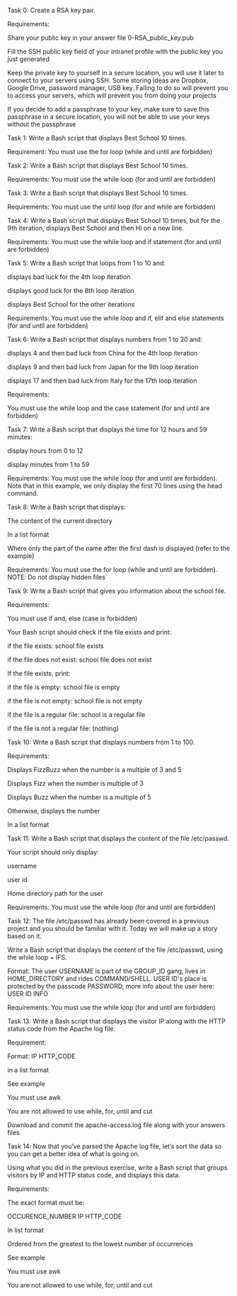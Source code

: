 Task 0: Create a RSA key pair.

Requirements:

Share your public key in your answer file 0-RSA_public_key.pub

Fill the SSH public key field of your intranet profile with the public key you just generated

Keep the private key to yourself in a secure location, you will use it later to connect to your servers using SSH. Some storing ideas are Dropbox, Google Drive, password manager, USB key. Failing to do so will prevent you to access your servers, which will prevent you from doing your projects

If you decide to add a passphrase to your key, make sure to save this passphrase in a secure location, you will not be able to use your keys without the passphrase 

Task 1: Write a Bash script that displays Best School 10 times.

Requirement: You must use the for loop (while and until are forbidden)

Task 2: Write a Bash script that displays Best School 10 times.

Requirements: You must use the while loop (for and until are forbidden)

Task 3: Write a Bash script that displays Best School 10 times.

Requirements: You must use the until loop (for and while are forbidden)

Task 4: Write a Bash script that displays Best School 10 times, but for the 9th iteration, displays Best School and then Hi on a new line.

Requirements: You must use the while loop and if statement (for and until are forbidden)

Task 5: Write a Bash script that loops from 1 to 10 and:

displays bad luck for the 4th loop iteration

displays good luck for the 8th loop iteration

displays Best School for the other iterations

Requirements: You must use the while loop and if, elif and else statements (for and until are forbidden)

Task 6: Write a Bash script that displays numbers from 1 to 20 and:

displays 4 and then bad luck from China for the 4th loop iteration

displays 9 and then bad luck from Japan for the 9th loop iteration

displays 17 and then bad luck from Italy for the 17th loop iteration

Requirements:

You must use the while loop and the case statement (for and until are forbidden)

Task 7: Write a Bash script that displays the time for 12 hours and 59 minutes:

display hours from 0 to 12

display minutes from 1 to 59

Requirements: You must use the while loop (for and until are forbidden). Note that in this example, we only display the first 70 lines using the head command.

Task 8: Write a Bash script that displays:

The content of the current directory

In a list format

Where only the part of the name after the first dash is displayed (refer to the example)

Requirements: You must use the for loop (while and until are forbidden). NOTE: Do not display hidden files

Task 9: Write a Bash script that gives you information about the school file.

Requirements:

You must use if and, else (case is forbidden)

Your Bash script should check if the file exists and print:

if the file exists: school file exists

if the file does not exist: school file does not exist

If the file exists, print:

if the file is empty: school file is empty

if the file is not empty: school file is not empty

if the file is a regular file: school is a regular file

if the file is not a regular file: (nothing)

Task 10: Write a Bash script that displays numbers from 1 to 100.

Requirements:

Displays FizzBuzz when the number is a multiple of 3 and 5

Displays Fizz when the number is multiple of 3

Displays Buzz when the number is a multiple of 5

Otherwise, displays the number

In a list format

Task 11: Write a Bash script that displays the content of the file /etc/passwd.

Your script should only display:

username

user id

Home directory path for the user

Requirements: You must use the while loop (for and until are forbidden)



Task 12: The file /etc/passwd has already been covered in a previous project and you should be familiar with it. Today we will make up a story based on it.

Write a Bash script that displays the content of the file /etc/passwd, using the while loop + IFS.

Format: The user USERNAME is part of the GROUP_ID gang, lives in HOME_DIRECTORY and rides COMMAND/SHELL. USER ID's place is protected by the passcode PASSWORD, more info about the user here: USER ID INFO

Requirements: You must use the while loop (for and until are forbidden) 

Task 13: Write a Bash script that displays the visitor IP along with the HTTP status code from the Apache log file.

Requirement:

Format: IP HTTP_CODE

in a list format

See example

You must use awk

You are not allowed to use while, for, until and cut

Download and commit the apache-access.log file along with your answers files

Task 14: Now that you’ve parsed the Apache log file, let’s sort the data so you can get a better idea of what is going on.

Using what you did in the previous exercise, write a Bash script that groups visitors by IP and HTTP status code, and displays this data.

Requirements:

The exact format must be:

OCCURENCE_NUMBER IP HTTP_CODE

In list format

Ordered from the greatest to the lowest number of occurrences

See example

You must use awk

You are not allowed to use while, for, until and cut
